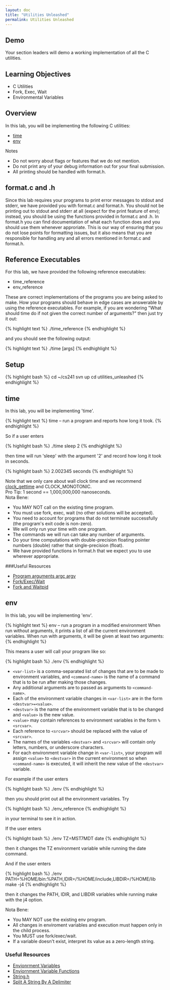 ```yaml
---
layout: doc
title: "Utilities Unleashed"
permalink: Utilities Unleashed
---
```


## Demo

Your section leaders will demo a working implementation of all the C utilities.

## Learning Objectives

*   C Utilities
*   Fork, Exec, Wait
*   Environmental Variables

## Overview

In this lab, you will be implementing the following C utilities:

*   [time](#time)
*   [env](#env)

Notes

*   Do not worry about flags or features that we do not mention.
*   Do not print any of your debug information out for your final submission.
*   All printing should be handled with format.h.

## format.c and .h

Since this lab requires your programs to print error messages to stdout and stderr, we have provided you with format.c and format.h. You should not be printing out to stdout and stderr at all (expect for the print feature of env); instead, you should be using the functions provided in format.c and .h. In format.h you can find documentation of what each function does and you should use them whenever approriate. This is our way of ensuring that you do not lose points for formatting issues, but it also means that you are responsible for handling any and all errors mentioned in format.c and format.h.

## Reference Executables

For this lab, we have provided the following reference executables:

*   time_reference
*   env_reference

These are correct implementations of the programs you are being asked to make. How your programs should behave in edge cases are answerable by using the reference executables. For example, if you are wondering "What should time do if not given the correct number of arguments?" then just try it out:

{% highlight text %}
./time_reference
{% endhighlight %}

and you should see the following output:

{% highlight text %}
./time <command> [args]
{% endhighlight %}

## Setup

{% highlight bash %}
cd ~/cs241
svn up
cd utilities_unleashed
{% endhighlight %}

## time

In this lab, you will be implementing 'time'.

{% highlight text %}
time – run a program and reports how long it took.
{% endhighlight %}

So if a user enters

{% highlight bash %}
./time sleep 2
{% endhighlight %}

then time will run 'sleep' with the argument '2' and record how long it took in seconds.

{% highlight bash %}
2.002345 seconds
{% endhighlight %}

Note that we only care about wall clock time and we recommend [clock_gettime](http://linux.die.net/man/3/clock_gettime) and CLOCK_MONOTONIC.  
Pro Tip: 1 second == 1,000,000,000 nanoseconds.  
Nota Bene:

*   You MAY NOT call on the existing time program.
*   You must use fork, exec, wait (no other solutions will be accepted).
*   You need to account for programs that do not terminate successfully (the program's exit code is non-zero).
*   We will only run your time with one program.
*   The commands we will run can take any number of arguments.
*   Do your time computations with double-precision floating pointer numbers (double) rather that single-precision (float).
*   We have provided functions in format.h that we expect you to use wherever appropriate.


###Useful Resources

*   [Program arguments argc argv](http://cs-education.github.io/sys/#chapter/2/section/0/activity/0)
*   [Fork/Exec/Wait](https://github.com/angrave/SystemProgramming/wiki/Forking%2C-Part-2%3A-Fork%2C-Exec%2C-Wait)
*   [Fork and Waitpid](http://cs-education.github.io/sys/#chapter/5/section/1/activity/0)

## env

In this lab, you will be implementing 'env'.

{% highlight text %}
env – run a program in a modified environment When run without arguments, it prints a list of all the current environment variables. When run with arguments, it will be given at least two arguments:
{% endhighlight %}

This means a user will call your program like so:

{% highlight bash %}
./env <var-list> <command-name>
{% endhighlight %}

*   `<var-list>` is a comma-separated list of changes that are to be made to environment variables, and `<command-name>` is the name of a command that is to be run after making those changes.
*   Any additional arguments are to passed as arguments to `<command-name>`.
*   Each of the environment variable changes in `<var-list>` are in the form `<destvar>=<value>`.
*   `<destvar>` is the name of the environment variable that is to be changed and `<value>` is the new value.
*   `<value>` may contain references to environment variables in the form `%<srcvar>`.
*   Each reference to `<srcvar>` should be replaced with the value of `<srcvar>`.
*   The names of the variables `<destvar>` and `<srcvar>` will contain only letters, numbers, or underscore characters.
*   For each environment variable change in `<var-list>`, your program will assign `<value>` to `<destvar>` in the current environment so when `<command-name>` is executed, it will inherit the new value of the `<destvar>` variable.

For example if the user enters

{% highlight bash %}
./env
{% endhighlight %}

then you should print out all the environment variables. Try

{% highlight bash %}
./env_reference
{% endhighlight %}

in your terminal to see it in action.

If the user enters

{% highlight bash %}
./env TZ=MST7MDT date
{% endhighlight %}

then it changes the TZ environment variable while running the date command.

And if the user enters

{% highlight bash %}
./env PATH=%HOME/bin:%PATH,IDIR=/%HOME/include,LIBDIR=/%HOME/lib make -j4
{% endhighlight %}

then it changes the PATH, IDIR, and LIBDIR variables while running make with the j4 option.

Nota Bene:

*   You MAY NOT use the existing env program.
*   All changes in enviroment variables and execution must happen only in the child process.
*   You MUST use fork/exec/wait.
*   If a variable doesn't exist, interpret its value as a zero-length string.

### Useful Resources

*   [Envionrment Variables](http://cs-education.github.io/sys/#chapter/2/section/1/activity/0)
*   [Enviornment Variable Functions](http://www.gnu.org/software/libc/manual/html_node/Environment-Variables.html)
*   [String.h](http://man7.org/linux/man-pages/man3/string.3.html)
*   [Split A String By A Delimiter](https://www.quora.com/How-do-you-write-a-C-program-to-split-a-string-by-a-delimiter)
